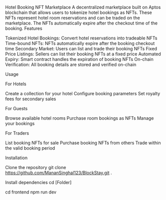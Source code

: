 Hotel Booking NFT Marketplace
A decentralized marketplace built on Aptos blockchain that allows users to tokenize hotel bookings as NFTs. These NFTs represent hotel room reservations and can be traded on the marketplace. The NFTs automatically expire after the checkout time of the booking.
Features

Tokenized Hotel Bookings: Convert hotel reservations into tradeable NFTs
Time-bound NFTs: NFTs automatically expire after the booking checkout time
Secondary Market: Users can list and trade their booking NFTs
Fixed Price Listings: Sellers can list their booking NFTs at a fixed price
Automated Expiry: Smart contract handles the expiration of booking NFTs
On-chain Verification: All booking details are stored and verified on-chain

Usage

For Hotels

Create a collection for your hotel
Configure booking parameters
Set royalty fees for secondary sales


For Guests

Browse available hotel rooms
Purchase room bookings as NFTs
Manage your bookings


For Traders

List booking NFTs for sale
Purchase booking NFTs from others
Trade within the valid booking period

Installation

Clone the repository
git clone https://github.com/MananSinghal123/BlockStay.git .

Install dependencies
cd [Folder]


cd frontend
npm run dev

